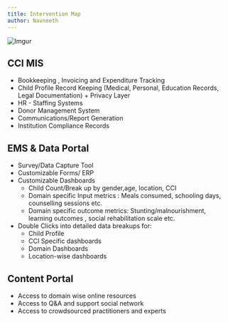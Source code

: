 ```yaml
---
title: Intervention Map
author: Navneeth
---
```


![Imgur](https://i.imgur.com/YVnia9k.png)





## CCI MIS

- Bookkeeping , Invoicing and Expenditure Tracking  
- Child Profile Record Keeping (Medical, Personal, Education Records, Legal Documentation) + Privacy Layer  
- HR - Staffing Systems  
- Donor Management System  
- Communications/Report Generation  
- Institution Compliance Records

## EMS & Data Portal
- Survey/Data Capture Tool
- Customizable Forms/ ERP
- Customizable Dashboards
	- Child Count/Break up by gender,age, location, CCI
	- Domain specific Input metrics : Meals consumed, schooling days, counselling sessions etc. 
	- Domain specific outcome metrics: Stunting/malnourishment, learning outcomes , social rehabilitation scale etc. 
- Double Clicks into detailed data breakups for: 
	- Child Profile
	- CCI Specific dashboards
	- Domain Dashboards
	- Location-wise dashboards

## Content Portal
- Access to domain wise online resources
- Access to Q&A and support social network
- Access to crowdsourced practitioners and experts 
